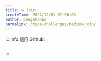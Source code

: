 ```yaml
---
title: ➖ Join
createTime: 2022/12/01 07:26:03
author: pengzhanbo
permalink: /type-challenges/medium/join/
---
```


::: info 题目
Github: []()

```ts
```
:::
